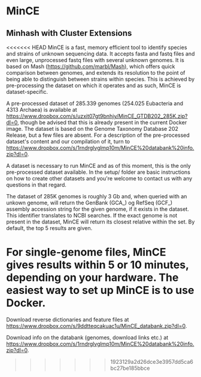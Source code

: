 # MinCE
## Minhash with Cluster Extensions

<<<<<<< HEAD
MinCE is a fast, memory efficient tool to identify species and strains of unknown sequencing data. It accepts fasta and fastq files and even large, unprocessed fastq files with several unknown genomes. It is based on Mash (https://github.com/marbl/Mash), which offers quick comparison between genomes, and extends its resolution to the point of being able to distinguish between strains within species. This is achieved by pre-processing the dataset on which it operates and as such, MinCE is dataset-specific.

A pre-processed dataset of 285.339 genomes (254.025 Eubacteria and 4313 Archaea) is available at https://www.dropbox.com/s/uzxit07gt9bnhjy/MinCE_GTDB202_285K.zip?dl=0, though be advised that this is already present in the current Docker image. The dataset is based on the Genome Taxonomy Database 202 Release, but a few files are absent. For a description of the pre-processed dataset's content and our compilation of it, turn to https://www.dropbox.com/s/1rndrglvglmp10m/MinCE%20databank%20info.zip?dl=0. 

A dataset is necessary to run MinCE and as of this moment, this is the only pre-processed dataset available. In the setup/ folder are basic instructions on how to create other datasets and you're welcome to contact us with any questions in that regard.

The dataset of 285K genomes is roughly 3 Gb and, when queried with an unkown genome, will return the GenBank (GCA_) og RefSeq (GCF_) assembly accession string for the given genome, if it exists in the dataset. This identifier translates to NCBI searches. If the exact genome is not present in the dataset, MinCE will return its closest relative within the set. By default, the top 5 results are given. 

For single-genome files, MinCE gives results within 5 or 10 minutes, depending on your hardware. The easiest way to set up MinCE is to use Docker. 
=======
Download reverse dictionaries and feature files at https://www.dropbox.com/s/9ddtteqcakuac1u/MinCE_databank.zip?dl=0.

Download info on the databank (genomes, download links etc.) at https://www.dropbox.com/s/1rndrglvglmp10m/MinCE%20databank%20info.zip?dl=0.
>>>>>>> 1923129a2d26dce3e3957dd5ca6bc27be185bbce
